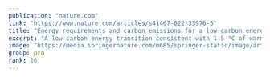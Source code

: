 ```yaml
---
publication: "nature.com"
link: "https://www.nature.com/articles/s41467-022-33976-5"
title: "Energy requirements and carbon emissions for a low-carbon energy transition - Nature Communications"
excerpt: "A low-carbon energy transition consistent with 1.5 °C of warming may result in substantial carbon emissions. Moreover, the initial push to substitute fossil fuels with low-carbon alternatives will red"
image: "https://media.springernature.com/m685/springer-static/image/art%3A10.1038%2Fs41467-022-33976-5/MediaObjects/41467_2022_33976_Fig1_HTML.png"
group: pro
rank: 16
---
```


